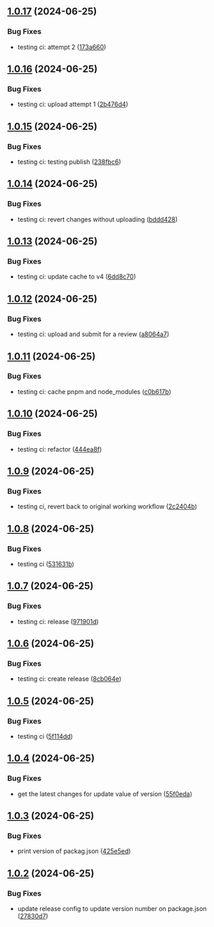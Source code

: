 ## [1.0.17](https://github.com/mrpmohiburrahman/similar-react-native-libraries/compare/v1.0.16...v1.0.17) (2024-06-25)


### Bug Fixes

* testing ci: attempt 2 ([173a660](https://github.com/mrpmohiburrahman/similar-react-native-libraries/commit/173a66020907c1d9acb9d391c3d2600b6fdab3a5))

## [1.0.16](https://github.com/mrpmohiburrahman/similar-react-native-libraries/compare/v1.0.15...v1.0.16) (2024-06-25)


### Bug Fixes

* testing ci: upload attempt 1 ([2b476d4](https://github.com/mrpmohiburrahman/similar-react-native-libraries/commit/2b476d4d78e85a46a698d0ee72083752b73d9978))

## [1.0.15](https://github.com/mrpmohiburrahman/similar-react-native-libraries/compare/v1.0.14...v1.0.15) (2024-06-25)


### Bug Fixes

* testing ci: testing publish ([238fbc6](https://github.com/mrpmohiburrahman/similar-react-native-libraries/commit/238fbc606ae534f87f61803994c0a24f247c2ebb))

## [1.0.14](https://github.com/mrpmohiburrahman/similar-react-native-libraries/compare/v1.0.13...v1.0.14) (2024-06-25)


### Bug Fixes

* testing ci: revert changes without uploading ([bddd428](https://github.com/mrpmohiburrahman/similar-react-native-libraries/commit/bddd428b14eba94d4948ebc0fab558c34933f7aa))

## [1.0.13](https://github.com/mrpmohiburrahman/similar-react-native-libraries/compare/v1.0.12...v1.0.13) (2024-06-25)


### Bug Fixes

* testing ci: update cache to v4 ([6dd8c70](https://github.com/mrpmohiburrahman/similar-react-native-libraries/commit/6dd8c7021c5c2af69abdcadf08a281db42dc47ce))

## [1.0.12](https://github.com/mrpmohiburrahman/similar-react-native-libraries/compare/v1.0.11...v1.0.12) (2024-06-25)


### Bug Fixes

* testing ci: upload and submit for a review ([a8064a7](https://github.com/mrpmohiburrahman/similar-react-native-libraries/commit/a8064a780f1443f3e44d19ea31c9ed7d329af2e5))

## [1.0.11](https://github.com/mrpmohiburrahman/similar-react-native-libraries/compare/v1.0.10...v1.0.11) (2024-06-25)


### Bug Fixes

* testing ci: cache pnpm and node_modules ([c0b617b](https://github.com/mrpmohiburrahman/similar-react-native-libraries/commit/c0b617bd942caae0728531972506f097ddbfb95a))

## [1.0.10](https://github.com/mrpmohiburrahman/similar-react-native-libraries/compare/v1.0.9...v1.0.10) (2024-06-25)


### Bug Fixes

* testing ci: refactor ([444ea8f](https://github.com/mrpmohiburrahman/similar-react-native-libraries/commit/444ea8f120353a621440f7e43d7bb28e18bb995c))

## [1.0.9](https://github.com/mrpmohiburrahman/similar-react-native-libraries/compare/v1.0.8...v1.0.9) (2024-06-25)


### Bug Fixes

* testing ci, revert back to original working workflow ([2c2404b](https://github.com/mrpmohiburrahman/similar-react-native-libraries/commit/2c2404b8b2b18bc7a277621453d1734bde2ea075))

## [1.0.8](https://github.com/mrpmohiburrahman/similar-react-native-libraries/compare/v1.0.7...v1.0.8) (2024-06-25)


### Bug Fixes

* testing ci ([531631b](https://github.com/mrpmohiburrahman/similar-react-native-libraries/commit/531631b7f542843cb28f4b792533ee2087ca7bf9))

## [1.0.7](https://github.com/mrpmohiburrahman/similar-react-native-libraries/compare/v1.0.6...v1.0.7) (2024-06-25)


### Bug Fixes

* testing ci: release ([971901d](https://github.com/mrpmohiburrahman/similar-react-native-libraries/commit/971901dee90041d51b2c162c6993dd1a739c22c6))

## [1.0.6](https://github.com/mrpmohiburrahman/similar-react-native-libraries/compare/v1.0.5...v1.0.6) (2024-06-25)


### Bug Fixes

* testing ci: create release ([8cb064e](https://github.com/mrpmohiburrahman/similar-react-native-libraries/commit/8cb064edd4afd4a94667af4ba1bdad57381efaf0))

## [1.0.5](https://github.com/mrpmohiburrahman/similar-react-native-libraries/compare/v1.0.4...v1.0.5) (2024-06-25)


### Bug Fixes

* testing ci ([5f114dd](https://github.com/mrpmohiburrahman/similar-react-native-libraries/commit/5f114dda4badd95c0d39f9bbce294b8ea885920c))

## [1.0.4](https://github.com/mrpmohiburrahman/similar-react-native-libraries/compare/v1.0.3...v1.0.4) (2024-06-25)


### Bug Fixes

* get the latest changes for update value of version ([55f0eda](https://github.com/mrpmohiburrahman/similar-react-native-libraries/commit/55f0eda09ae03b2e9b7c98fb93b326af0b86cc4a))

## [1.0.3](https://github.com/mrpmohiburrahman/similar-react-native-libraries/compare/v1.0.2...v1.0.3) (2024-06-25)


### Bug Fixes

* print version of packag.json ([425e5ed](https://github.com/mrpmohiburrahman/similar-react-native-libraries/commit/425e5edf7ee698cf186559142c746fca85a9b596))

## [1.0.2](https://github.com/mrpmohiburrahman/similar-react-native-libraries/compare/v1.0.1...v1.0.2) (2024-06-25)


### Bug Fixes

* update release config to update version number on package.json ([27830d7](https://github.com/mrpmohiburrahman/similar-react-native-libraries/commit/27830d7a605bc3ffc954fc6f69146ed9edd499fc))
